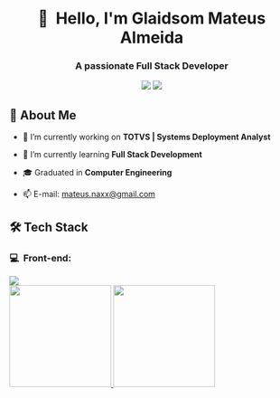<h1 align="center">👋 &nbsp;Hello, I'm Glaidsom Mateus Almeida</h1>
<h3 align="center">A passionate Full Stack Developer</h3>

<p align="center">
<a href="https://www.linkedin.com/in/mateusnaxx"><img src="https://img.shields.io/badge/-My%20LinkedIn-0077B5?style=flat-square&logo=linkedin&logoColor=white"/></a>
<!--  <a href="https://instagram.com/byfeliperocha"><img src="https://img.shields.io/badge/-My%20Professional%20IG_-E4405F?style=flat-square&logo=Instagram&logoColor=white"/></a> -->
<a href="mailto:felipemotarocha@gmail.com"><img src="https://img.shields.io/badge/-Send%20Me%20a%20Message-D14836?style=flat-square&logo=Gmail&logoColor=white"/></a>
</p>

<h2> 🧠 About Me</h2>

- 🏢 I’m currently working on **TOTVS | Systems Deployment Analyst**
- 🌱 I’m currently learning **Full Stack Development**
- 🎓 Graduated in **Computer Engineering**
- 📫 E-mail: [mateus.naxx@gmail.com](mailto:mateus.naxx@gmail.com)

  <!--💻-->
<h2> 🛠 Tech Stack</h2>
<h3>💻 &nbsp;Front-end:</h3>

<img src="https://skillicons.dev/icons?i=html,css,js,ts,react,nextjs" />


<div>
  <a href="https://github.com/nesantana">
    <img height="180em" src="https://github-readme-stats.vercel.app/api/top-langs/?username=mateusnaxx&layout=compact&langs_count=7&theme=dark"/>
    <img height="180em" src="https://github-readme-stats.vercel.app/api?username=mateusnaxx&show_icons=true&theme=dark&include_all_commits=true&count_private=true"/>
  </a>
</div>
